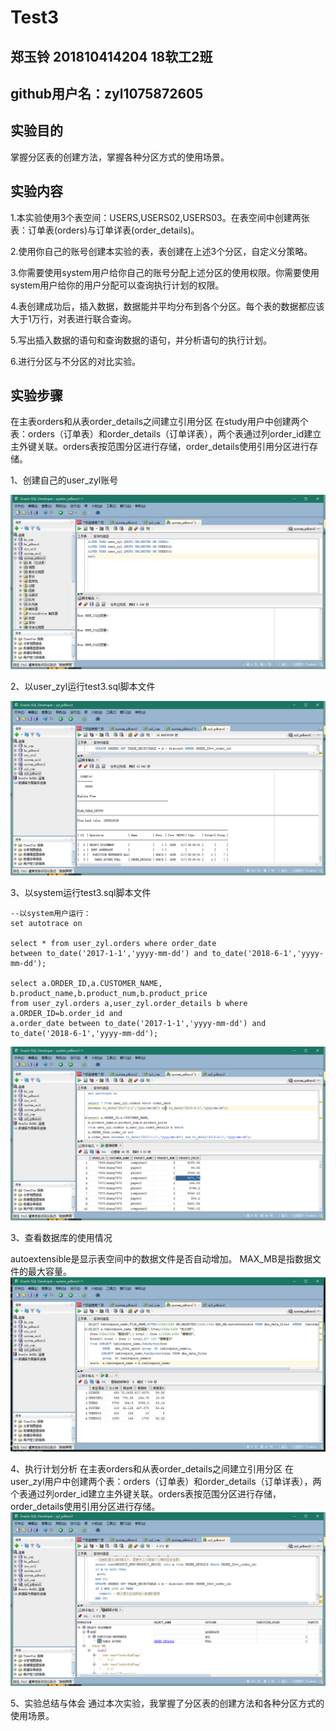 # Test3
## 郑玉铃 201810414204 18软工2班
## github用户名：zyl1075872605
## 实验目的
掌握分区表的创建方法，掌握各种分区方式的使用场景。
## 实验内容

1.本实验使用3个表空间：USERS,USERS02,USERS03。在表空间中创建两张表：订单表(orders)与订单详表(order_details)。

2.使用你自己的账号创建本实验的表，表创建在上述3个分区，自定义分策略。

3.你需要使用system用户给你自己的账号分配上述分区的使用权限。你需要使用system用户给你的用户分配可以查询执行计划的权限。

4.表创建成功后，插入数据，数据能并平均分布到各个分区。每个表的数据都应该大于1万行，对表进行联合查询。

5.写出插入数据的语句和查询数据的语句，并分析语句的执行计划。

6.进行分区与不分区的对比实验。

## 实验步骤

在主表orders和从表order_details之间建立引用分区 在study用户中创建两个表：orders（订单表）和order_details（订单详表），两个表通过列order_id建立主外键关联。orders表按范围分区进行存储，order_details使用引用分区进行存储。

1、创建自己的user_zyl账号

![](pic1.png)

2、以user_zyl运行test3.sql脚本文件

![](pic2.png)

3、以system运行test3.sql脚本文件

    --以system用户运行：
    set autotrace on

    select * from user_zyl.orders where order_date
    between to_date('2017-1-1','yyyy-mm-dd') and to_date('2018-6-1','yyyy-mm-dd');

    select a.ORDER_ID,a.CUSTOMER_NAME,
    b.product_name,b.product_num,b.product_price
    from user_zyl.orders a,user_zyl.order_details b where
    a.ORDER_ID=b.order_id and
    a.order_date between to_date('2017-1-1','yyyy-mm-dd') and to_date('2018-6-1','yyyy-mm-dd');

![](pic3.png)

3、查看数据库的使用情况

autoextensible是显示表空间中的数据文件是否自动增加。
MAX_MB是指数据文件的最大容量。
![](pic4.png)

4、执行计划分析
在主表orders和从表order_details之间建立引用分区 在user_zyl用户中创建两个表：orders（订单表）和order_details（订单详表），两个表通过列order_id建立主外键关联。orders表按范围分区进行存储，order_details使用引用分区进行存储。 
![](pic5.png)

5、实验总结与体会
通过本次实验，我掌握了分区表的创建方法和各种分区方式的使用场景。
